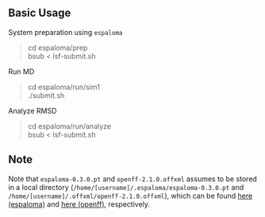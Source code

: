 ## Basic Usage
System preparation using `espaloma`
> cd espaloma/prep  
> bsub < lsf-submit.sh

Run MD
> cd espaloma/run/sim1  
> ./submit.sh

Analyze RMSD
> cd espaloma/run/analyze  
> bsub < lsf-submit.sh


## Note
Note that `espaloma-0.3.0.pt` and `openff-2.1.0.offxml` assumes to be stored in a local directory (`/home/[username]/.espaloma/espaloma-0.3.0.pt` and `/home/[username]/.offxml/openff-2.1.0.offxml`), which can be found [here (espaloma)](https://github.com/choderalab/espaloma/releases/tag/0.3.1) and [here (openff)](https://github.com/openforcefield/openff-forcefields), respectively.